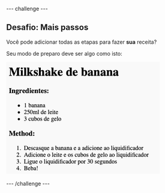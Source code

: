 \--- challenge \---

## Desafio: Mais passos

Você pode adicionar todas as etapas para fazer **sua** receita?

Seu modo de preparo deve ser algo como isto:

![screenshot](images/recipe-more-method.png)

\--- /challenge \---